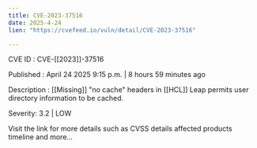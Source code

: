 ```yaml
---
title: CVE-2023-37516
date: 2025-4-24
lien: "https://cvefeed.io/vuln/detail/CVE-2023-37516"

---
```


CVE ID : CVE-[[2023]]-37516

Published :  April 24
2025
9:15 p.m. | 8 hours
59 minutes ago

Description :  [[Missing]] "no cache" headers in  [[HCL]] Leap permits user directory information to be cached.

Severity: 3.2 | LOW

Visit the link for more details
such as CVSS details
affected products
timeline
and more...
